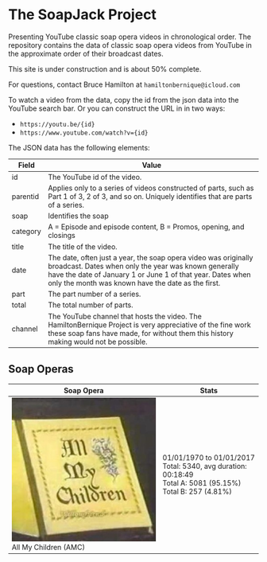 # The SoapJack Project

Presenting YouTube classic soap opera videos in chronological order. The repository contains the data of classic soap opera videos from YouTube in the approximate order of their broadcast dates.

This site is under construction and is about 50% complete.

For questions, contact Bruce Hamilton at `hamiltonbernique@icloud.com`

To watch a video from the data, copy the id from the json data into the YouTube search bar. Or you can construct the URL in in two ways:

- `https://youtu.be/{id}`
- `https://www.youtube.com/watch?v={id}`

The JSON data has the following elements:

| Field | Value |
| --- | --- |
| id | The YouTube id of the video. |
| parentid | Applies only to a series of videos constructed of parts, such as Part 1 of 3, 2 of 3, and so on. Uniquely identifies that are parts of a series. |
| soap | Identifies the soap |
| category | A = Episode and episode content, B = Promos, opening, and closings |
| title | The title of the video. |
| date | The date, often just a year, the soap opera video was originally broadcast. Dates when only the year was known generally have the date of January 1 or June 1 of that year. Dates when only the month was known have the date as the first.|
| part | The part number of a series. |
| total | The total number of parts. |
| channel | The YouTube channel that hosts the video. The HamiltonBernique Project is very appreciative of the fine work these soap fans have made, for without them this history making would not be possible.|

## Soap Operas

| Soap Opera | Stats
| --- | --- |
| ![AMC](/z-media/AMC.png)<br>All My Children (AMC) | 01/01/1970 to 01/01/2017<br>Total: 5340, avg duration: 00:18:49<br>Total A: 5081 (95.15%)<br>Total B: 257 (4.81%) | | ![ATWT](/z-media/ATWT.png)<br>As The World Turns (ATWT) | 04/10/1957 to 09/17/2010<br>Total: 644, avg duration: 01:07:17<br>Total A: 573 (88.98%)<br>Total B: 71 (11.02%) | | ![AW](/z-media/AW.png)<br>Another World (AW) | 5/22/1964 to 7/15/2002<br>Total: 3888, avg duration: 09:37:34<br>Total A: 3808 (97.94%)<br>Total B: 80 (2.06%) | | ![BB](/z-media/BB.png)<br>Bold And The Beautiful (BB) | 01/01/1989 to 09/22/2010<br>Total: 56, avg duration: 00:05:32<br>Total A: 17 (30.36%)<br>Total B: 39 (69.64%) | | ![CITY](/z-media/CITY.png)<br>The City (CITY) | 01/01/1991 to 2/6/1997<br>Total: 28, avg duration: 00:20:25<br>Total A: 27 (96.43%)<br>Total B: 1 (3.57%) | | ![CPTL](/z-media/CPTL.png)<br>Capitol (CPTL) | 01/01/1982 to 3/13/1987<br>Total: 124, avg duration: 00:20:06<br>Total A: 121 (97.58%)<br>Total B: 3 (2.42%) | | ![DAYS](/z-media/DAYS.png)<br>Days Of Our Lives (DAYS) | 11/08/1965 to 9/1/2009<br>Total: 68, avg duration: 00:02:53<br>Total A: 23 (33.82%)<br>Total B: 45 (66.18%) | | ![DCTR](/z-media/DCTR.png)<br>The Doctors (DCTR) | 12/01/1967 to 01/01/1982<br>Total: 21, avg duration: 00:04:57<br>Total A: 15 (71.43%)<br>Total B: 6 (28.57%) | | ![EDGE](/z-media/EDGE.png)<br>Edge Of Night (EDGE) | 01/01/1955 to 12/28/1984<br>Total: 504, avg duration: 00:18:28<br>Total A: 485 (96.23%)<br>Total B: 19 (3.77%) | | ![EMMY](/z-media/EMMY.png)<br>Daytime Emmy Awards (EMMY) | 06/04/1980 to 06/17/2012<br>Total: 119, avg duration: 00:18:15<br>Total A: 116 (97.48%)<br>Total B: 2 (1.68%) | | ![GH](/z-media/GH.png)<br>General Hospital (GH) | 01/01/1962 to 10/18/2016<br>Total: 7770, avg duration: 00:08:40<br>Total A: 7493 (96.44%)<br>Total B: 275 (3.54%) | | ![GENR](/z-media/GENR.png)<br>Generations (GENR) | 01/01/1989 to 01/01/1991<br>Total: 28, avg duration: 00:14:30<br>Total A: 28 (100.00%)<br>Total B: 0 (0.00%) | | ![GL](/z-media/GL.png)<br>Guiding Light (GL) | 07/10/1952 to 09/18/2009<br>Total: 972, avg duration: 00:57:59<br>Total A: 892 (91.77%)<br>Total B: 79 (8.13%) | | ![LL](/z-media/LL.png)<br>Love of Life (LL) | 01/01/1953 to 10/15/1982<br>Total: 26, avg duration: 00:15:25<br>Total A: 25 (96.15%)<br>Total B: 1 (3.85%) | | ![LMST](/z-media/LMST.png)<br>Love is a Many Slendored Thing (LMST) | 12/01/1967 to 03/01/1973<br>Total: 4, avg duration: 07:18:14<br>Total A: 4 (100.00%)<br>Total B: 0 (0.00%) | | ![LVNG](/z-media/LVNG.png)<br>Loving (LVNG) | 01/01/1983 to 05/10/2009<br>Total: 102, avg duration: 00:12:03<br>Total A: 85 (83.33%)<br>Total B: 17 (16.67%) | | ![OLTL](/z-media/OLTL.png)<br>One Life To Live (OLTL) | 01/01/1968 to 01/01/2017<br>Total: 2748, avg duration: 01:08:14<br>Total A: 2369 (86.21%)<br>Total B: 369 (13.43%) | | ![PP](/z-media/PP.png)<br>Peyton Place (PP) | 09/15/1964 to 6/2/1969<br>Total: 959, avg duration: 00:13:16<br>Total A: 958 (99.90%)<br>Total B: 1 (0.10%) | | ![PC](/z-media/PC.png)<br>Port Charles (PC) | 01/01/1997 to 10/03/2003<br>Total: 1627, avg duration: 00:20:54<br>Total A: 1622 (99.69%)<br>Total B: 3 (0.18%) | | ![RH](/z-media/RH.png)<br>Ryan's Hope (RH) | 01/01/1975 to 10/01/1989<br>Total: 210, avg duration: 00:22:04<br>Total A: 135 (64.29%)<br>Total B: 75 (35.71%) | | ![SB](/z-media/SB.png)<br>Santa Barbara (SB) | 6/1/1984 to 01/01/1992<br>Total: 317, avg duration: 00:13:27<br>Total A: 312 (98.42%)<br>Total B: 5 (1.58%) | | ![SFT](/z-media/SFT.png)<br>Search For Tomorrow (SFT) | 09/03/1951 to 12/24/1986<br>Total: 245, avg duration: 00:37:21<br>Total A: 223 (91.02%)<br>Total B: 21 (8.57%) | | ![SS](/z-media/SS.png)<br>Secret Storm (SS) | 01/01/1955 to 04/26/1973<br>Total: 19, avg duration: 00:13:52<br>Total A: 16 (84.21%)<br>Total B: 3 (15.79%) | | ![SSB](/z-media/SSB.png)<br>Sunset Beach (SSB) | 01/01/1997 to 12/25/1998<br>Total: 30, avg duration: 00:00:31<br>Total A: 6 (20.00%)<br>Total B: 24 (80.00%) | | ![SSET](/z-media/SSET.png)<br>Summerset (SSET) | 11/07/1972 to 01/01/1973<br>Total: 2, avg duration: 00:15:19<br>Total A: 1 (50.00%)<br>Total B: 1 (50.00%) | | ![TX](/z-media/TX.png)<br>Texas (TX) | 01/01/1980 to 12/31/1982<br>Total: 101, avg duration: 00:12:40<br>Total A: 71 (70.30%)<br>Total B: 30 (29.70%) | | ![YR](/z-media/YR.png)<br>Young And The Restless (YR) | 01/01/1973 to 01/01/2016<br>Total: 54, avg duration: 00:01:09<br>Total A: 19 (35.19%)<br>Total B: 35 (64.81%) | 




